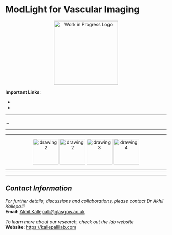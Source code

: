 # **ModLight for Vascular Imaging**

<p align="center">
<img src="https://cdn-icons-png.flaticon.com/512/5578/5578703.png" alt="Work in Progress Logo" height="200"/>
</p> 

**Important Links**: 
- []()
- []()

---

... 

---
---

<p align="center">
<img src="https://kallepallilab.files.wordpress.com/2021/11/university-of-glasgow.png" alt="drawing2" height="80"/> <img src="https://www.leverhulme.ac.uk/sites/default/files/Leverhulme_Trust_CMYK_blue.jpg" alt="drawing2" height="80"/> <img src="https://kallepallilab.files.wordpress.com/2021/11/50648064147_f136084fee_o.jpeg" alt="drawing3" height="80"/> <img src="https://fssa.org.uk/_userfiles/pages/images/associations/baoms_2020.jpg" alt="drawing4" height="80"/> 

</p>

---
---

## *Contact Information*

*For further details, discussions and collaborations, please contact Dr Akhil Kallepalli*\
**Email**: Akhil.Kallepalli@glasgow.ac.uk

*To learn more about our research, check out the lab website*\
**Website**: https://kallepallilab.com 